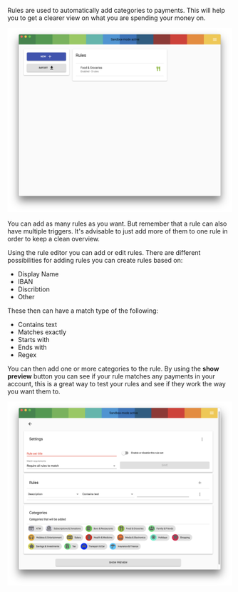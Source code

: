 Rules are used to automatically add categories to payments.
This will help you to get a clearer view on what you are spending your money on.

![Screenshot rules default](../images/category-rules/1.png)

You can add as many rules as you want. But remember that a rule can also have multiple triggers.
It's advisable to just add more of them to one rule in order to keep a clean overview.

Using the rule editor you can add or edit rules.
There are different possibilities for adding rules you can create rules based on:

 - Display Name
 - IBAN
 - Discribtion
 - Other

 These then can have a match type of the following:

  - Contains text
  - Matches exactly
  - Starts with
  - Ends with
  - Regex

You can then add one or more categories to the rule.
By using the **show preview** button you can see if your rule matches any payments in your account, this is a great way to test your rules and see if they work the way you want them to.

![Screenshot rules editor](../images/category-rules/2.png)
